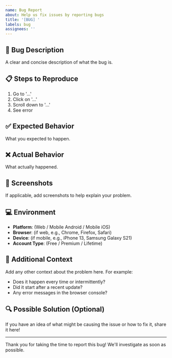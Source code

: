 ```yaml
---
name: Bug Report
about: Help us fix issues by reporting bugs
title: '[BUG] '
labels: bug
assignees: ''
---
```


## 🐛 Bug Description

A clear and concise description of what the bug is.

## 📋 Steps to Reproduce

1. Go to '...'
2. Click on '...'
3. Scroll down to '...'
4. See error

## ✅ Expected Behavior

What you expected to happen.

## ❌ Actual Behavior

What actually happened.

## 📸 Screenshots

If applicable, add screenshots to help explain your problem.

## 💻 Environment

- **Platform**: (Web / Mobile Android / Mobile iOS)
- **Browser**: (if web, e.g., Chrome, Firefox, Safari)
- **Device**: (if mobile, e.g., iPhone 13, Samsung Galaxy S21)
- **Account Type**: (Free / Premium / Lifetime)

## 📝 Additional Context

Add any other context about the problem here. For example:
- Does it happen every time or intermittently?
- Did it start after a recent update?
- Any error messages in the browser console?

## 🔍 Possible Solution (Optional)

If you have an idea of what might be causing the issue or how to fix it, share it here!

---

Thank you for taking the time to report this bug! We'll investigate as soon as possible.
